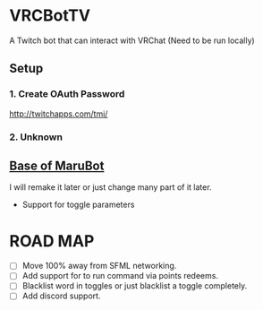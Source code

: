 # VRCBotTV

A Twitch bot that can interact with VRChat (Need to be run locally)


## Setup
### 1. Create OAuth Password
http://twitchapps.com/tmi/

### 2. Unknown

## [Base of MaruBot](https://github.com/marukrap/MaruBot)
I will remake it later or just change many part of it later.

- Support for toggle parameters


# ROAD MAP
- [ ] Move 100% away from SFML networking.
- [ ] Add support for to run command via points redeems.
- [ ] Blacklist word in toggles or just blacklist a toggle completely.
- [ ] Add discord support.
